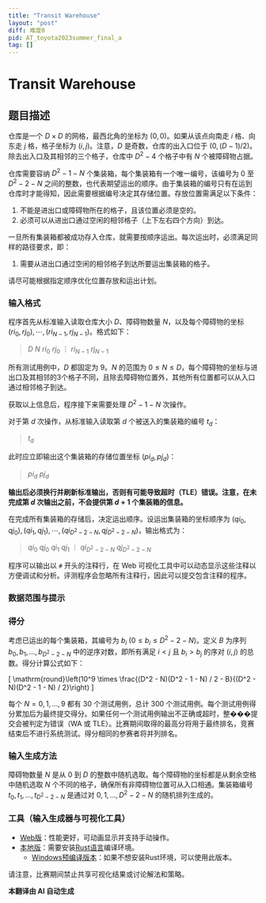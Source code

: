 ```yaml
---
title: "Transit Warehouse"
layout: "post"
diff: 难度0
pid: AT_toyota2023summer_final_a
tag: []
---
```


# Transit Warehouse

## 题目描述

仓库是一个 $D \times D$ 的网格，最西北角的坐标为 $(0, 0)$。如果从该点向南走 $i$ 格、向东走 $j$ 格，格子坐标为 $(i, j)$。注意，$D$ 是奇数，仓库的出入口位于 $(0, (D-1)/2)$。除去出入口及其相邻的三个格子，仓库中 $D^2-4$ 个格子中有 $N$ 个被障碍物占据。

仓库需要容纳 $D^2 - 1 - N$ 个集装箱，每个集装箱有一个唯一编号，该编号为 $0$ 至 $D^2 - 2 - N$ 之间的整数，也代表期望运出的顺序。由于集装箱的编号只有在运到仓库时才能得知，因此需要根据编号决定其存储位置。存放位置需满足以下条件：

1. 不能是进出口或障碍物所在的格子，且该位置必须是空的。
2. 必须可以从进出口通过空闲的相邻格子（上下左右四个方向）到达。

一旦所有集装箱都被成功存入仓库，就需要按顺序运出。每次运出时，必须满足同样的路径要求，即：

1. 需要从进出口通过空闲的相邻格子到达所要运出集装箱的格子。

请尽可能根据指定顺序优化位置存放和运出计划。

### 输入格式

程序首先从标准输入读取仓库大小 $D$、障碍物数量 $N$，以及每个障碍物的坐标 $(ri_0, rj_0), \cdots, (ri_{N-1}, rj_{N-1})$。格式如下：

> $D$ $N$ $ri_0$ $rj_0$ $\vdots$ $ri_{N-1}$ $rj_{N-1}$

所有测试用例中，$D$ 都固定为 $9$。$N$ 的范围为 $0 \leq N \leq D$，每个障碍物的坐标与进出口及其相邻的3个格子不同，且除去障碍物位置外，其他所有位置都可以从入口通过相邻格子到达。

获取以上信息后，程序接下来需要处理 $D^2 - 1 - N$ 次操作。

对于第 $d$ 次操作，从标准输入读取第 $d$ 个被送入的集装箱的编号 $t_d$：

> $t_d$

此时应立即输出这个集装箱的存储位置坐标 $(pi_d, pj_d)$：

> $pi_d$ $pj_d$

**输出后必须换行并刷新标准输出，否则有可能导致超时（TLE）错误。注意，在未完成第 $d$ 次输出之前，不会提供第 $d+1$ 个集装箱的信息。**

在完成所有集装箱的存储后，决定运出顺序。设运出集装箱的坐标顺序为 $(qi_0, qj_0), (qi_1, qj_1), \cdots, (qi_{D^2-2-N}, qj_{D^2-2-N})$，输出格式为：

> $qi_0$ $qj_0$ $qi_1$ $qj_1$ $\vdots$ $qi_{D^2-2-N}$ $qj_{D^2-2-N}$

程序可以输出以 `#` 开头的注释行，在 Web 可视化工具中可以动态显示这些注释以方便调试和分析。评测程序会忽略所有注释行，因此可以提交包含注释的程序。

### 数据范围与提示

### 得分

考虑已运出的每个集装箱，其编号为 $b_i\ (0 \leq b_i \leq D^2 - 2 - N)$。定义 $B$ 为序列 $b_0, b_1, ..., b_{D^2 - 2 - N}$ 中的逆序对数，即所有满足 $i < j$ 且 $b_i > b_j$ 的序对 $(i, j)$ 的总数。得分计算公式如下：

\[ \mathrm{round}\left(10^9 \times \frac{(D^2 - N)(D^2 - 1 - N) / 2 - B}{(D^2 - N)(D^2 - 1 - N) / 2}\right) \]

每个 $N=0, 1, ..., 9$ 都有 30 个测试用例，总计 300 个测试用例。每个测试用例得分累加后为最终提交得分。如果任何一个测试用例输出不正确或超时，整���提交会被判定为错误（WA 或 TLE）。比赛期间取得的最高分将用于最终排名，竞赛结束后不进行系统测试。得分相同的参赛者将并列排名。

### 输入生成方法

障碍物数量 $N$ 是从 $0$ 到 $D$ 的整数中随机选取。每个障碍物的坐标都是从剩余空格中随机选取 $N$ 个不同的格子，确保所有非障碍物位置可从入口相通。集装箱编号 $t_0, t_1, ..., t_{D^2-2-N}$ 是通过对 $0, 1, ..., D^2-2-N$ 的随机排列生成的。

### 工具（输入生成器与可视化工具）

- [Web版](https://img.atcoder.jp/toyota2023summer-final/TqK1K6OG.html?lang=ja)：性能更好，可动画显示并支持手动操作。
- [本地版](https://img.atcoder.jp/toyota2023summer-final/TqK1K6OG.zip)：需要安装[Rust语言](https://www.rust-lang.org/ja)编译环境。
  - [Windows预编译版本](https://img.atcoder.jp/toyota2023summer-final/TqK1K6OG_windows.zip)：如果不想安装Rust环境，可以使用此版本。

请注意，比赛期间禁止共享可视化结果或讨论解法和策略。

 **本翻译由 AI 自动生成**

